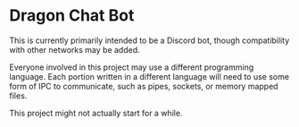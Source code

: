 # Dragon Chat Bot

This is currently primarily intended to be a Discord bot, though compatibility with other networks may be added.

Everyone involved in this project may use a different programming language. Each portion written in a different language will need to use some form of IPC to communicate, such as pipes, sockets, or memory mapped files.

This project might not actually start for a while.
